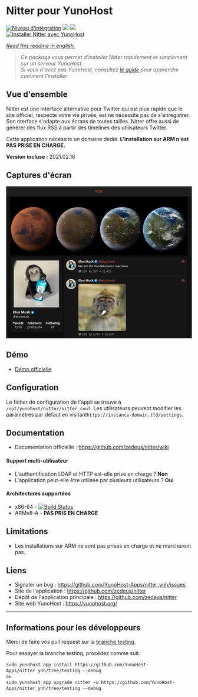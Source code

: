 # Nitter pour YunoHost

[![Niveau d'intégration](https://dash.yunohost.org/integration/nitter.svg)](https://dash.yunohost.org/appci/app/nitter) ![](https://ci-apps.yunohost.org/ci/badges/nitter.status.svg) ![](https://ci-apps.yunohost.org/ci/badges/nitter.maintain.svg)  
[![Installer Nitter avec YunoHost](https://install-app.yunohost.org/install-with-yunohost.svg)](https://install-app.yunohost.org/?app=nitter)

*[Read this readme in english.](./README.md)* 

> *Ce package vous permet d'installer Nitter rapidement et simplement sur un serveur YunoHost.  
Si vous n'avez pas YunoHost, consultez [le guide](https://yunohost.org/#/install) pour apprendre comment l'installer.*

## Vue d'ensemble
Nitter est une interface alternative pour Twitter qui est plus rapide que le site officiel, respecte votre vie privée, est ne nécessite pas de s'enregistrer. Son nterface s'adapte aux écrans de toutes tailles. Nitter offre aussi de générer des flux RSS à partir des timelines des utilisateurs Twitter.

Cette application nécéssite un domaine dedié. **L'installation sur ARM n'est PAS PRISE EN CHARGE.**

**Version incluse :** 2021.02.16

## Captures d'écran

![](https://raw.githubusercontent.com/zedeus/nitter/master/screenshot.png)

## Démo

* [Démo officielle](htts://nitter.net)

## Configuration

Le ficher de configuration de l'appli se trouve à `/opt/yunohost/nitter/nitter.conf`. 
Les utilisateurs peuvent modifier les paramétres par défaut en visitant`https://instance-domain.tld/settings`.

## Documentation

 * Documentation officielle : https://github.com/zedeus/nitter/wiki

#### Support multi-utilisateur

* L'authentification LDAP et HTTP est-elle prise en charge ? **Non**
* L'application peut-elle être utilisée par plusieurs utilisateurs ? **Oui**

#### Architectures supportées

* x86-64 - [![Build Status](https://ci-apps.yunohost.org/ci/logs/nitter%20%28Apps%29.svg)](https://ci-apps.yunohost.org/ci/apps/nitter/)
* ARMv8-A - **PAS PRIS EN CHARGE**
## Limitations

* Les installations sur ARM ne sont pas prises en charge et ne marcheront pas.

## Liens

 * Signaler un bug : https://github.com/YunoHost-Apps/nitter_ynh/issues
 * Site de l'application : https://github.com/zedeus/nitter
 * Dépôt de l'application principale : https://github.com/zedeus/nitter
 * Site web YunoHost : https://yunohost.org/

---

## Informations pour les développeurs

Merci de faire vos pull request sur la [branche testing](https://github.com/YunoHost-Apps/nitter_ynh/tree/testing).

Pour essayer la branche testing, procédez comme suit.
```
sudo yunohost app install https://github.com/YunoHost-Apps/nitter_ynh/tree/testing --debug
ou
sudo yunohost app upgrade nitter -u https://github.com/YunoHost-Apps/nitter_ynh/tree/testing --debug
```
